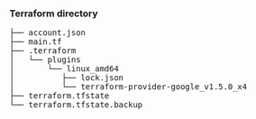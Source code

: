 ### Terraform directory

<pre>
├── <span class="fragment highlight-current-green" data-fragment-index="1">account.json</span>
├── <span class="fragment highlight-current-green" data-fragment-index="2">main.tf</span>
├── <span class="fragment highlight-current-green" data-fragment-index="3">.terraform</span>
│&nbsp;&nbsp;&nbsp;└── <span class="fragment highlight-current-green" data-fragment-index="3">plugins</span>
│&nbsp;&nbsp;&nbsp;&nbsp;&nbsp;&nbsp;&nbsp;└── <span class="fragment highlight-current-green" data-fragment-index="3">linux_amd64</span>
│&nbsp;&nbsp;&nbsp;&nbsp;&nbsp;&nbsp;&nbsp;&nbsp;&nbsp;&nbsp;├── <span class="fragment highlight-current-green" data-fragment-index="3">lock.json</span>
│&nbsp;&nbsp;&nbsp;&nbsp;&nbsp;&nbsp;&nbsp;&nbsp;&nbsp;&nbsp;└── <span class="fragment highlight-current-green" data-fragment-index="3">terraform-provider-google_v1.5.0_x4</span>
├── <span class="fragment highlight-current-green" data-fragment-index="4">terraform.tfstate</span>
└── <span class="fragment highlight-current-green" data-fragment-index="4">terraform.tfstate.backup</span>
</pre>

<!-- &&& -->
<!-- ### terraform.tfstate -->
<!--  -->
<!-- <pre> -->
<!-- { -->
<!--   <span class="fragment highlight-current-green">"version": 3,</span> -->
<!--   <span class="fragment highlight-current-green">"terraform_version": "0.11.2",</span> -->
<!--   <span class="fragment highlight-current-green">"serial": 4,</span> -->
<!--   "lineage": "b2e38088-aa38-4863-b2e7-8b30bb4c0994", -->
<!--   "<span class="fragment highlight-current-green">modules": [ "resources": {} ]</span> -->
<!-- } -->
<!--  -->
<!-- </pre> -->
